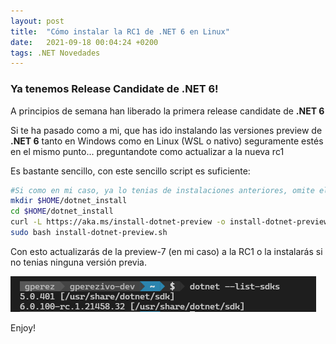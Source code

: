 ```yaml
---
layout: post
title:  "Cómo instalar la RC1 de .NET 6 en Linux"
date:   2021-09-18 00:04:24 +0200
tags: .NET Novedades 
---
```


### Ya tenemos Release Candidate de __.NET 6__!
A principios de semana han liberado la primera release candidate de __.NET 6__

Si te ha pasado como a mi, que has ido instalando las versiones preview de __.NET 6__ tanto en Windows como en Linux (WSL o nativo) seguramente estés en el mismo punto... preguntandote como actualizar a la nueva rc1

Es bastante sencillo, con este sencillo script es suficiente:

```bash
#Si como en mi caso, ya lo tenias de instalaciones anteriores, omite el primer paso
mkdir $HOME/dotnet_install
cd $HOME/dotnet_install
curl -L https://aka.ms/install-dotnet-preview -o install-dotnet-preview.sh
sudo bash install-dotnet-preview.sh
```

Con esto actualizarás de la preview-7 (en mi caso) a la RC1 o la instalarás si no tenias ninguna versión previa.

![dotnet 6 rc1](/assets/dotnet-6-rc1.png)

Enjoy!


